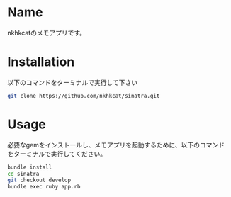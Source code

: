 # Name
nkhkcatのメモアプリです。

# Installation
以下のコマンドをターミナルで実行して下さい
```bash
git clone https://github.com/nkhkcat/sinatra.git
```

# Usage
必要なgemをインストールし、メモアプリを起動するために、以下のコマンドをターミナルで実行してください。
```bash
bundle install
cd sinatra
git checkout develop
bundle exec ruby app.rb 
```
